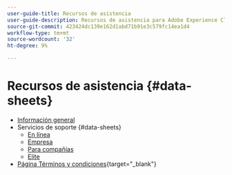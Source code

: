 ```yaml
---
user-guide-title: Recursos de asistencia
user-guide-description: Recursos de asistencia para Adobe Experience Cloud y Adobe Experience Platform.
source-git-commit: 423424dc139e162d1abd71b91e3c579fc14ea1d4
workflow-type: tm+mt
source-wordcount: '32'
ht-degree: 9%

---
```



# Recursos de asistencia {#data-sheets}

+ [Información general](overview.md)
+ Servicios de soporte {#data-sheets}
   + [En línea](online.md)
   + [Empresa](business.md)
   + [Para compañías](enterprise.md)
   + [Elite](elite.md)
+ [Página Términos y condiciones](https://helpx.adobe.com/support/programs/support-policies-terms-conditions.html){target=&quot;_blank&quot;}

<!--

Articles must be added to this TOC file in order to render.

Use this list format to specify links to articles and section headings that expand and collapse in the left rail of the user guide.

An article link CANNOT be used as a section heading.
-->
